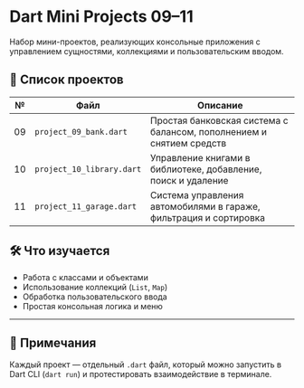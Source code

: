 # Dart Mini Projects 09–11

Набор мини-проектов, реализующих консольные приложения с управлением сущностями, коллекциями и пользовательским вводом.

## 📂 Список проектов

| №  | Файл                     | Описание                                      |
|----|--------------------------|-----------------------------------------------|
| 09 | `project_09_bank.dart`   | Простая банковская система с балансом, пополнением и снятием средств |
| 10 | `project_10_library.dart`| Управление книгами в библиотеке, добавление, поиск и удаление |
| 11 | `project_11_garage.dart` | Система управления автомобилями в гараже, фильтрация и сортировка |

## 🛠 Что изучается

- Работа с классами и объектами
- Использование коллекций (`List`, `Map`)
- Обработка пользовательского ввода
- Простая консольная логика и меню

---

## 📌 Примечания

Каждый проект — отдельный `.dart` файл, который можно запустить в Dart CLI (`dart run`) и протестировать взаимодействие в терминале.
